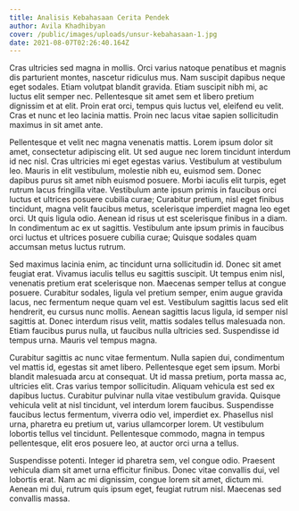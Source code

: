```yaml
---
title: Analisis Kebahasaan Cerita Pendek
author: Avila Khadhibyan
cover: /public/images/uploads/unsur-kebahasaan-1.jpg
date: 2021-08-07T02:26:40.164Z
---
```

Cras ultricies sed magna in mollis. Orci varius natoque penatibus et magnis dis parturient montes, nascetur ridiculus mus. Nam suscipit dapibus neque eget sodales. Etiam volutpat blandit gravida. Etiam suscipit nibh mi, ac luctus elit semper nec. Pellentesque sit amet sem et libero pretium dignissim et at elit. Proin erat orci, tempus quis luctus vel, eleifend eu velit. Cras et nunc et leo lacinia mattis. Proin nec lacus vitae sapien sollicitudin maximus in sit amet ante.

Pellentesque et velit nec magna venenatis mattis. Lorem ipsum dolor sit amet, consectetur adipiscing elit. Ut sed augue nec lorem tincidunt interdum id nec nisl. Cras ultricies mi eget egestas varius. Vestibulum at vestibulum leo. Mauris in elit vestibulum, molestie nibh eu, euismod sem. Donec dapibus purus sit amet nibh euismod posuere. Morbi iaculis elit turpis, eget rutrum lacus fringilla vitae. Vestibulum ante ipsum primis in faucibus orci luctus et ultrices posuere cubilia curae; Curabitur pretium, nisl eget finibus tincidunt, magna velit faucibus metus, scelerisque imperdiet magna leo eget orci. Ut quis ligula odio. Aenean id risus ut est scelerisque finibus in a diam. In condimentum ac ex ut sagittis. Vestibulum ante ipsum primis in faucibus orci luctus et ultrices posuere cubilia curae; Quisque sodales quam accumsan metus luctus rutrum.

Sed maximus lacinia enim, ac tincidunt urna sollicitudin id. Donec sit amet feugiat erat. Vivamus iaculis tellus eu sagittis suscipit. Ut tempus enim nisl, venenatis pretium erat scelerisque non. Maecenas semper tellus at congue posuere. Curabitur sodales, ligula vel pretium semper, enim augue gravida lacus, nec fermentum neque quam vel est. Vestibulum sagittis lacus sed elit hendrerit, eu cursus nunc mollis. Aenean sagittis lacus ligula, id semper nisl sagittis at. Donec interdum risus velit, mattis sodales tellus malesuada non. Etiam faucibus purus nulla, ut faucibus nulla ultricies sed. Suspendisse id tempus urna. Mauris vel tempus magna.

Curabitur sagittis ac nunc vitae fermentum. Nulla sapien dui, condimentum vel mattis id, egestas sit amet libero. Pellentesque eget sem ipsum. Morbi blandit malesuada arcu at consequat. Ut id massa pretium, porta massa ac, ultricies elit. Cras varius tempor sollicitudin. Aliquam vehicula est sed ex dapibus luctus. Curabitur pulvinar nulla vitae vestibulum gravida. Quisque vehicula velit at nisl tincidunt, vel interdum lorem faucibus. Suspendisse faucibus lectus fermentum, viverra odio vel, imperdiet ex. Phasellus nisl urna, pharetra eu pretium ut, varius ullamcorper lorem. Ut vestibulum lobortis tellus vel tincidunt. Pellentesque commodo, magna in tempus pellentesque, elit eros posuere leo, at auctor orci urna a tellus.

Suspendisse potenti. Integer id pharetra sem, vel congue odio. Praesent vehicula diam sit amet urna efficitur finibus. Donec vitae convallis dui, vel lobortis erat. Nam ac mi dignissim, congue lorem sit amet, dictum mi. Aenean mi dui, rutrum quis ipsum eget, feugiat rutrum nisl. Maecenas sed convallis massa.